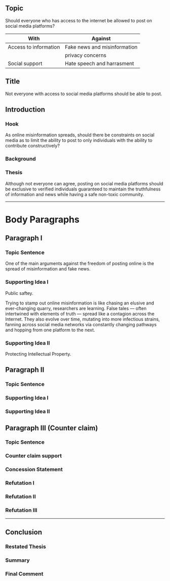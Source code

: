 ## Topic

Should everyone who has access to the internet be allowed to post on social media platforms?

| With                  | Against                      |
|-----------------------|------------------------------|
| Access to information | Fake news and misinformation |
|                       | privacy concerns             |
| Social support        | Hate speech and harrasment   |

## Title

Not everyone with access to social media platforms should be able to post.

## Introduction

### Hook

As online misinformation spreads, should there be constraints on social media
as to limit the ability to post to only individuals with the ability to contribute
constructively?

### Background

### Thesis

Although not everyone can agree, posting on social media platforms should be exclusive to
verified individuals guaranteed to maintain the truthfulness of information and news while
having a safe non-toxic community.

---

# Body Paragraphs

## Paragraph I

### Topic Sentence

One of the main arguments against the freedom of posting online is the spread of misinformation and fake news.

### Supporting Idea I

Public saftey.

Trying to stamp out online misinformation is like chasing an elusive and ever-changing quarry, researchers are learning. False tales — often intertwined with elements of truth — spread like a contagion across the Internet. They also evolve over time, mutating into more infectious strains, fanning across social media networks via constantly changing pathways and hopping from one platform to the next.

### Supporting Idea II

Protecting Intellectual Property.



## Paragraph II

### Topic Sentence

### Supporting Idea I

### Supporting Idea II

## Paragraph III (Counter claim)

### Topic Sentence

### Counter claim support

### Concession Statement

### Refutation I

### Refutation II

### Refutation III

---

## Conclusion

### Restated Thesis

### Summary

### Final Comment
